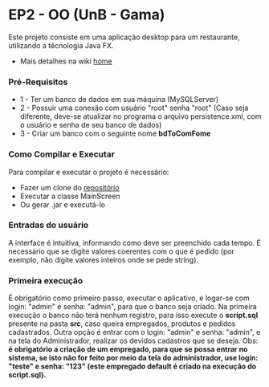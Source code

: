 # EP2 - OO (UnB - Gama)

Este projeto consiste em uma aplicação desktop para um restaurante, utilizando a técnologia Java FX.

* Mais detalhes na wiki [home](https://gitlab.com/OOFGA-2016-1/EP2/wikis/home)

### Pré-Requisitos

* 1 - Ter um banco de dados em sua máquina (MySQLServer)
* 2 - Possuir uma conexão com usuário "root" senha "root" (Caso seja diferente, deve-se atualizar no programa o arquivo persistence.xml, com o usuário e senha de seu banco de dados)
* 3 - Criar um banco com o seguinte nome __bdToComFome__

### Como Compilar e Executar

Para compilar e executar o projeto é necessário:

* Fazer um clone do [repositório](https://gitlab.com/natons/EP2/tree/master)
* Executar a classe MainScreen
* Ou gerar .jar e executá-lo

### Entradas do usuário
A interface é intuitiva, informando como deve ser preenchido cada tempo. É necessário que se digite valores
coerentes com o que é pedido (por exemplo, não digite valores inteiros onde se pede string).

### Primeira execução
É obrigatório como primeiro passo, executar o aplicativo, e logar-se com login: "admin" e senha: "admin", para que o banco seja criado.
Na primeira execução o banco não terá nenhum registro, para isso execute o __script.sql__ presente na pasta __src__, caso queira
empregados, produtos e pedidos cadastrados. Outra opção é entrar com o login: "admin" e senha: "admin", e na tela do Administrador,
realizar os devidos cadastros que se deseja.
Obs: __é obrigatório a criação de um empregado, para que se possa entrar no sistema, se isto não for feito por meio da tela do
administrador, use login: "teste" e senha: "123" (este empregado default é criado na execução do script.sql).__

